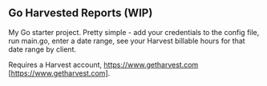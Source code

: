 ## Go Harvested Reports (WIP)

My Go starter project. Pretty simple - add your credentials to the config file, run main.go, enter a date range, see your Harvest billable hours for that date range by client.

Requires a Harvest account, https://www.getharvest.com [https://www.getharvest.com].
